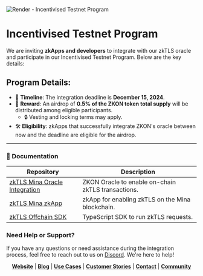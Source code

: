 ![Render - Incentivised Testnet Program](https://github.com/user-attachments/assets/d7b050e5-c447-4a97-ab75-1a943f8343e2)

# Incentivised Testnet Program

We are inviting **zkApps and developers** to integrate with our zkTLS oracle and participate in our Incentivised Testnet Program. Below are the key details:

## Program Details:

- 📅 **Timeline**: The integration deadline is **December 15, 2024**.
- 🎁 **Reward**: An airdrop of **0.5% of the ZKON token total supply** will be distributed among eligible participants.
  - 🔒 Vesting and locking terms may apply.
- 🛠️ **Eligibility**: zkApps that successfully integrate ZKON's oracle between now and the deadline are eligible for the airdrop.

---
### 📄 Documentation

<div align="center">

| Repository                               | Description                                       |
|------------------------------------------|---------------------------------------------------|
| [zkTLS Mina Oracle Integration](https://github.com/ZKON-Network/zkTLS-Mina-Oracle)                  | ZKON Oracle to enable on-chain zkTLS transactions.|
| [zkTLS Mina zkApp](https://github.com/ZKON-Network/zkTLS-Mina-zkApp)             | zkApp for enabling zkTLS on the Mina blockchain.   |
| [zkTLS Offchain SDK](https://github.com/ZKON-Network/zkTLS-Offchain-SDK)           | TypeScript SDK to run zkTLS requests. |

</div>

### Need Help or Support?

If you have any questions or need assistance during the integration process, feel free to reach out to us on [Discord](https://discord.gg/AnmcW4HY2M). We're here to help!

<p align="center">
  <a href="https://zkon.xyz"><strong>Website</strong></a> | <a href="https://www.zkon.xyz/blog"><strong>Blog</strong></a> | <a href="https://www.zkon.xyz/use-cases"><strong>Use Cases</strong></a> | <a href="https://www.zkon.xyz/customer-stories"><strong>Customer Stories</strong></a> | <a href="https://www.zkon.xyz/contact"><strong>Contact</strong></a> | <a href="https://discord.gg/AnmcW4HY2M"><strong>Community</strong></a>
</p>
